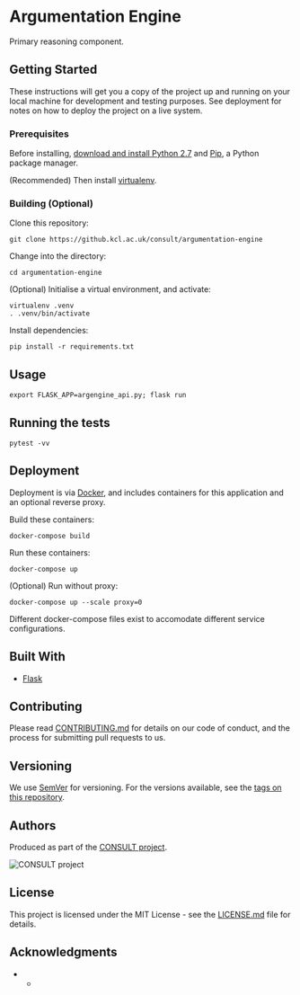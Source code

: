 # Argumentation Engine

Primary reasoning component.

## Getting Started

These instructions will get you a copy of the project up and running on your local machine for development and testing purposes. See deployment for notes on how to deploy the project on a live system.

### Prerequisites

Before installing, [download and install Python 2.7](https://www.python.org/download/releases/2.7/) and [Pip](https://pip.pypa.io/en/stable/installing/), a Python package manager.

(Recommended) Then install [virtualenv](https://virtualenv.pypa.io/en/stable/installation/).

### Building (Optional)

Clone this repository:

```
git clone https://github.kcl.ac.uk/consult/argumentation-engine
```

Change into the directory:

```
cd argumentation-engine
```

(Optional) Initialise a virtual environment, and activate:

```
virtualenv .venv
. .venv/bin/activate
```

Install dependencies:

```
pip install -r requirements.txt
```

## Usage

```
export FLASK_APP=argengine_api.py; flask run
```

## Running the tests

```
pytest -vv
```

## Deployment

Deployment is via [Docker](https://docs.docker.com/compose/install/), and includes containers for this application and an optional reverse proxy.

Build these containers:

```
docker-compose build
```

Run these containers:

```
docker-compose up
```

(Optional) Run without proxy:

```
docker-compose up --scale proxy=0
```

Different docker-compose files exist to accomodate different service configurations.

## Built With

* [Flask](http://flask.pocoo.org/)

## Contributing

Please read [CONTRIBUTING.md](CONTRIBUTING.md) for details on our code of conduct, and the process for submitting pull requests to us.

## Versioning

We use [SemVer](http://semver.org/) for versioning. For the versions available, see the [tags on this repository](https://github.com/martinchapman/nokia-health/tags).

## Authors

Produced as part of the [CONSULT project](https://consult.kcl.ac.uk/).

![CONSULT project](https://consult.kcl.ac.uk/wp-content/uploads/sites/214/2017/12/overview-consult-768x230.png "CONSULT project")

## License

This project is licensed under the MIT License - see the [LICENSE.md](LICENSE.md) file for details.

## Acknowledgments

* -
